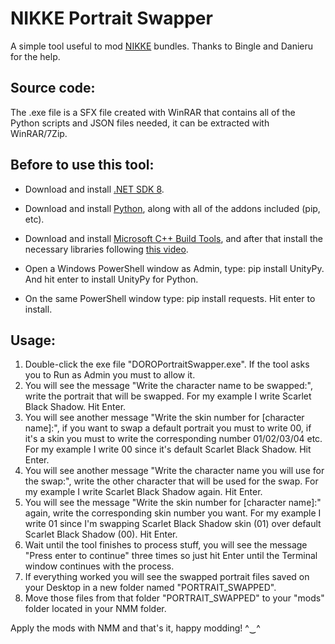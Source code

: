 # NIKKE Portrait Swapper
A simple tool useful to mod [NIKKE](https://nikke-en.com/) bundles. Thanks to Bingle and Danieru for the help.


## Source code:

The .exe file is a SFX file created with WinRAR that contains all of the Python scripts and JSON files needed, it can be extracted with WinRAR/7Zip.


## Before to use this tool:

  - Download and install [.NET SDK 8](https://dotnet.microsoft.com/en-us/download/dotnet/thank-you/sdk-8.0.404-windows-x64-installer).
  - Download and install [Python](https://www.python.org/downloads/), along with all of the addons included (pip, etc).
  - Download and install [Microsoft C++ Build Tools](https://aka.ms/vs/17/release/vs_BuildTools.exe), and after that install the necessary libraries following [this video](https://files.catbox.moe/vqsuix.mp4).

  - Open a Windows PowerShell window as Admin, type: pip install UnityPy. And hit enter to install UnityPy for Python.
  - On the same PowerShell window type: pip install requests. Hit enter to install.



## Usage:

1. Double-click the exe file "DOROPortraitSwapper.exe". If the tool asks you to Run as Admin you must to allow it.
2. You will see the message "Write the character name to be swapped:", write the portrait that will be swapped. For my example I write Scarlet Black Shadow. Hit Enter.
3. You will see another message "Write the skin number for [character name]:", if you want to swap a default portrait you must to write 00, if it's a skin you must to write the corresponding number 01/02/03/04 etc. For my example I write 00 since it's default Scarlet Black Shadow. Hit Enter.
4. You will see another message "Write the character name you will use for the swap:", write the other character that will be used for the swap. For my example I write Scarlet Black Shadow again. Hit Enter.
5. You will see the message "Write the skin number for [character name]:" again, write the corresponding skin number you want. For my example I write 01 since I'm swapping Scarlet Black Shadow skin (01) over default Scarlet Black Shadow (00). Hit Enter.
6. Wait until the tool finishes to process stuff, you will see the message "Press enter to continue" three times so just hit Enter until the Terminal window continues with the process.
7. If everything worked you will see the swapped portrait files saved on your Desktop in a new folder named "PORTRAIT_SWAPPED".
8. Move those files from that folder "PORTRAIT_SWAPPED" to your "mods" folder located in your NMM folder.



Apply the mods with NMM and that's it, happy modding! ^‿^
